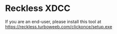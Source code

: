# Reckless XDCC
If you are an end-user, please install this tool at https://reckless.turboweeb.com/clickonce/setup.exe